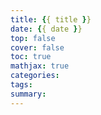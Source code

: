 ```yaml
---
title: {{ title }}
date: {{ date }}
top: false
cover: false
toc: true
mathjax: true
categories:
tags: 
summary:
---
```

